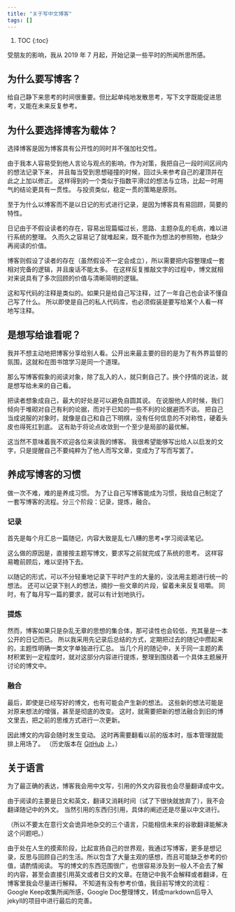 ```yaml
---
title: "关于写中文博客"
tags: []
---
```


1. TOC
{:toc}

受朋友的影响，我从 2019 年 7 月起，开始记录一些平时的所闻所思所感。

## 为什么要写博客？

给自己静下来思考的时间很重要。但比起单纯地发散思考，写下文字既能促进思考，又能在未来反复参考。

## 为什么要选择博客为载体？

选择博客是因为博客具有公开性的同时并不强加社交性。

由于我本人容易受到他人言论与观点的影响，作为对策，我把自己一段时间区间内的想法记录下来，
并且每当受到思想碰撞的时候，回过头来参考自己的灌顶并在此之上加以修正。
这样得到的一个类似于指数平滑过的想法与立场，比起一时用气的结论更具有一贯性。
与投资类似，稳定一贯的策略是原则。

至于为什么以博客而不是以日记的形式进行记录，是因为博客具有易回顾，简要的特性。

日记由于不假设读者的存在，容易出现篇幅过长，思路、主题杂乱的毛病，难以进行系统的整理。
久而久之容易记了就堆起来，既不能作为想法的参照物，也缺少再阅读的价值。

博客则假设了读者的存在（虽然假设不一定会成立），所以需要把内容整理成一套相对完备的逻辑，并且废话不能太多。
在这样反复推敲文字的过程中，博文就相对来说具有了多次回顾的价值与清晰简明的逻辑。

这和写代码的注释是类似的。如果只是给自己写注释，过了一年自己也会读不懂自己写了什么。
所以即使是自己的私人代码库，也必须假装是要写给某个人看一样地写注释。

## 是想写给谁看呢？

我并不想主动地把博客分享给别人看。公开出来最主要的目的是为了有外界监督的氛围，这就和在图书馆学习是同一个道理。

那么写博客假象的阅读对象，除了乱入的人，就只剩自己了。换个抒情的说法，就是想写给未来的自己看。

把读者想象成自己，最大的好处是可以避免自圆其说。
在说服他人的时候，我们倾向于堆砌对自己有利的论据，而对于已知的一些不利的论据避而不谈。
把自己当成说服的对象时，就像是自己和自己下明棋，没有任何信息的不对称性，硬着头皮也得死扛到底。
这有助于将论点收敛到一个至少是局部的最优解。

这当然不意味着我不欢迎各位来读我的博客。
我很希望能够写出给人以启发的文字，只是提醒自己不要纯粹为了他人而写文章，变成为了写而写罢了。

## 养成写博客的习惯

做一次不难，难的是养成习惯。
为了让自己写博客能成为习惯，我给自己制定了一套写博客的流程。分三个阶段：记录，提炼，融合。

### 记录

首先是每个月汇总一篇随记，内容大致是乱七八糟的思考+学习阅读笔记。

这么做的原因是，直接按主题写博文，要求写之前就完成了系统的思考。
这样容易瞻前顾后，难以坚持下去。

以随记的形式，可以不分轻重地记录下平时产生的大量的，没法用主题进行统一的想法。
还可以记录下别人的想法，摘抄一些文章的片段，留着未来反复咀嚼。
同时，有了每月写一篇的要求，就可以有计划地执行。

### 提炼

然而，博客如果只是杂乱无章的思想的集合体，那可读性也会较低，充其量是一本公开的日记而已。
所以我采用先记录后总结的方式，定期把过去的随记中攒起来的，主题性明确一类文字单独进行汇总。
当几个月的随记中，关于同一主题的素材积累到一定程度时，就对这部分内容进行提炼，整理到围绕着一个具体主题展开讨论的博文中。

### 融合

最后，即使是已经写好的博文，也有可能会产生新的想法。
这些新的想法可能是对原来想法的增强，甚至是彻底的改变。
这时，就需要把新的想法融合到旧的博文里去，把之前的思维方式进行一次更新。

因此博文的内容会随时发生变动。
这时再需要翻看以前的版本时，版本管理就能排上用场了。
（历史版本在 [GitHub](https://github.com/hanezu/hanezu.github.io) 上。）

## 关于语言

为了最正确的表达，博客我会用中文写，引用的外文内容我也会尽量翻译成中文。

由于阅读的主要是日文和英文，翻译又消耗时间（试了下很快就放弃了），我不会翻译随记中的外文。
当然引用的东西归引用，具体的阐述还是尽量以中文进行。

（所以不要太在意行文会诡异地杂交的三个语言，只能相信未来的谷歌翻译能解决这个问题吧。）

由于处在人生的摸索阶段，比起宣扬自己的世界观，我通过写博客，更多是想记录，反思与回顾自己的生活。所以包含了大量主观的感想，而且可能缺乏参考的价值，请酌情阅读。
写的博文的东西范围很广，也很容易涉及到一般人不会去了解的内容，甚至会直接引用英文或者日文的文章。在随记中我不会解释或者翻译，在博客里我会尽量进行解释。
不知道有没有参考价值，我目前写博文的流程：Google Keep收集所闻所感，Google Doc整理博文，转成markdown后导入jekyll的项目中进行最后的完善。
